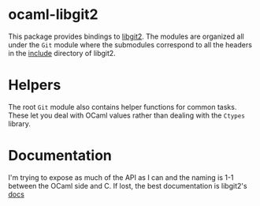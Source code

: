 # ocaml-libgit2

This package provides bindings to [libgit2](https://libgit2.github.com). The modules are organized
all under the `Git` module where the submodules correspond to all the
headers in the [include](https://github.com/libgit2/libgit2/tree/master/include/git2) directory of libgit2.

# Helpers

The root `Git` module also contains helper functions for common
tasks. These let you deal with OCaml values rather than dealing with
the `Ctypes` library. 

# Documentation

I'm trying to expose as much of the API as I can and the naming is 1-1
between the OCaml side and C. 
If lost, the best documentation is libgit2's [docs](https://libgit2.github.com/libgit2/#HEAD)